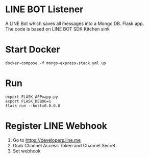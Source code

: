 # LINE BOT Listener
A LINE Bot which saves all messages into a Mongo DB.
Flask app.  
The code is based on LINE BOT SDK Kitchen sink

# Start Docker
```shell
docker-compose -f mongo-express-stack.yml up
```

# Run
```shell
export FLASK_APP=app.py
export FLASK_DEBUG=1
flask run --host=0.0.0.0
```

# Register LINE Webhook
1. Go to https://developers.line.me
2. Grab Channel Access Token and Channel Secret
3. Set webhook
